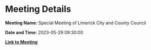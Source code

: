 # Meeting Details

**Meeting Name:** Special Meeting of Limerick City and County Council

**Date and Time:** 2023-05-29 09:30:00

**[Link to Meeting](https://www.limerick.ie/council/whats-on/special-meeting-of-limerick-city-and-county-council-2)**
